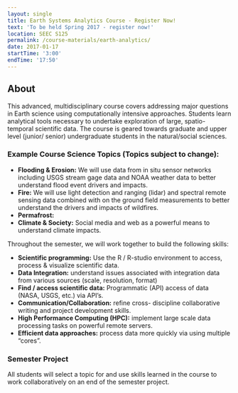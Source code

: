 ```yaml
---
layout: single
title: Earth Systems Analytics Course - Register Now!
text: 'To be held Spring 2017 - register now!'
location: SEEC S125
permalink: /course-materials/earth-analytics/
date: 2017-01-17
startTime: '3:00'
endTime: '17:50'
---
```


## About

This advanced, multidisciplinary course covers addressing major
questions in Earth science using computationally intensive approaches. Students
learn analytical tools necessary to undertake exploration of large, spatio-temporal
scientific data. The course is geared towards graduate and upper level (junior/
senior) undergraduate students in the natural/social sciences.

### Example Course Science Topics (Topics subject to change):

* **Flooding & Erosion:** We will use data from in situ sensor networks including
USGS stream gage data and NOAA weather data to better understand flood event drivers
and impacts.
* **Fire:** We will use light detection and ranging (lidar) and spectral remote sensing data combined with on
the ground field measurements to better understand the drivers and impacts of
wildfires.
* **Permafrost:**
* **Climate & Society:** Social media and web as a powerful
means to understand climate impacts.

Throughout the semester, we will work together to build the
following skills:

* **Scientific programming:** Use the R / R-studio environment to
access, process & visualize scientific data.
* **Data Integration:** understand issues associated with
integration data from various sources (scale, resolution, format)
* **Find / access scientific data:** Programmatic (API) access of
data (NASA, USGS, etc.) via API’s.
* **Communication/Collaboration:** refine cross- discipline
collaborative writing and project development skills.
* **High Performance Computing (HPC):** implement large scale
data processing tasks on powerful remote servers.
* **Efficient data approaches:** process data more quickly via
using multiple “cores”.

### Semester Project

All students will select a topic for and use skills learned in the course to work
collaboratively on an end of the semester project.
